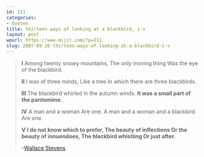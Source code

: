 ```yaml
---
id: 211
categories:
- Quotes
title: thirteen ways of looking at a blackbird, i-v
layout: post
wpurl: https://www.mijit.com/?p=211
slug: 2007-09-26-thirteen-ways-of-looking-at-a-blackbird-i-v
---
```

<blockquote>
<strong>I</strong>
Among twenty snowy mountains,
The only moving thing
Was the eye of the blackbird.

<strong>II</strong>
I was of three minds,
Like a tree
In which there are three blackbirds.

<strong>III</strong>
The blackbird whirled in the autumn winds.
<strong>It was a small part of the pantomime.</strong>

<strong>IV</strong>
A man and a woman
Are one.
A man and a woman and a blackbird
Are one.

<strong>V</strong>
<strong>I do not know which to prefer,
The beauty of inflections
Or the beauty of innuendoes,
The blackbird whistling
Or just after.</strong>

–<a href="https://www.amazon.com/exec/obidos/ASIN/1883011450/ref=nosim/mijitcom">Wallace Stevens</a></blockquote>
